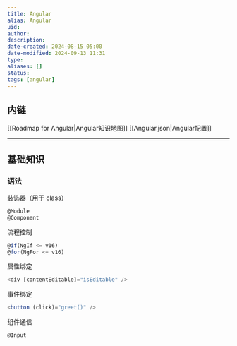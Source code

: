 ```yaml
---
title: Angular
alias: Angular
uid: 
author: 
description: 
date-created: 2024-08-15 05:00
date-modified: 2024-09-13 11:31
type: 
aliases: []
status: 
tags: [angular]
---
```


## 内链

[[Roadmap for Angular|Angular知识地图]]
[[Angular.json|Angular配置]]

---

## 基础知识

### 语法

装饰器（用于 class）

```Javascript
@Module
@Component
```

流程控制

```Javascript
@if(NgIf <= v16)
@for(NgFor <= v16)
```

属性绑定

```Javascript
<div [contentEditable]="isEditable" />
```

事件绑定

```Javascript
<button (click)="greet()" />
```

组件通信

```Javascript
@Input
```
